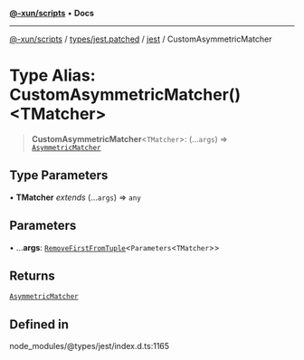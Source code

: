[**@-xun/scripts**](../../../../../README.md) • **Docs**

***

[@-xun/scripts](../../../../../README.md) / [types/jest.patched](../../../README.md) / [jest](../README.md) / CustomAsymmetricMatcher

# Type Alias: CustomAsymmetricMatcher()\<TMatcher\>

> **CustomAsymmetricMatcher**\<`TMatcher`\>: (...`args`) => [`AsymmetricMatcher`](../interfaces/AsymmetricMatcher.md)

## Type Parameters

• **TMatcher** *extends* (...`args`) => `any`

## Parameters

• ...**args**: [`RemoveFirstFromTuple`](RemoveFirstFromTuple.md)\<`Parameters`\<`TMatcher`\>\>

## Returns

[`AsymmetricMatcher`](../interfaces/AsymmetricMatcher.md)

## Defined in

node\_modules/@types/jest/index.d.ts:1165
